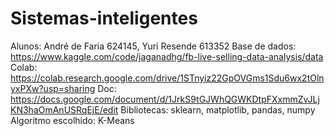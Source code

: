 # Sistemas-inteligentes
Alunos: André de Faria 624145, Yuri Resende 613352
Base de dados: https://www.kaggle.com/code/jaganadhg/fb-live-selling-data-analysis/data
Colab: https://colab.research.google.com/drive/1STnyiz22GpOVGms1Sdu6wx2tOlnyxPXw?usp=sharing
Doc: https://docs.google.com/document/d/1JrkS9tGJWhQGWKDtpFXxmmZvJLjKN3haOmAnUSRqEjE/edit
Bibliotecas: sklearn, matplotlib, pandas, numpy
Algoritmo escolhido: K-Means